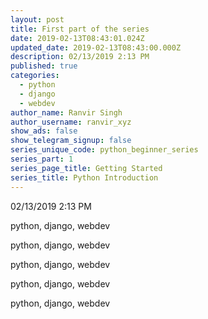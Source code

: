 ```yaml
---
layout: post
title: First part of the series
date: 2019-02-13T08:43:01.024Z
updated_date: 2019-02-13T08:43:00.000Z
description: 02/13/2019 2:13 PM
published: true
categories:
  - python
  - django
  - webdev
author_name: Ranvir Singh
author_username: ranvir_xyz
show_ads: false
show_telegram_signup: false
series_unique_code: python_beginner_series
series_part: 1
series_page_title: Getting Started
series_title: Python Introduction
---
```

02/13/2019 2:13 PM



python, django, webdev



python, django, webdev



python, django, webdev



python, django, webdev



python, django, webdev
